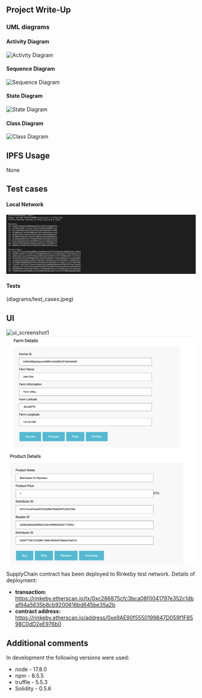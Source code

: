 
## Project Write-Up

### UML diagrams

#### Activity Diagram

![Activity Diagram](diagrams/activity-diagram.jpeg)

#### Sequence Diagram

![Sequence Diagram](diagrams/sequence-diagram.jpeg)

#### State Diagram

![State Diagram](diagrams/state-diagram.jpeg)

#### Class Diagram

![Class Diagram](diagrams/activity-diagram.jpeg)

## IPFS Usage
None
## Test cases 

#### Local Network

![network_snapshot](diagrams/start_network.jpeg)

#### Tests
(diagrams/test_cases.jpeg)

## UI

![ui_screenshot1](diagrams/UI_screenshot1.jpeg)
![ui_screenshot1](diagrams/UI_screenshot2.jpeg)
![ui_screenshot1](diagrams/UI_screenshot3.jpeg)



SupplyChain contract has been deployed to Rinkeby test network. Details of deployment:
* **transaction:** https://rinkeby.etherscan.io/tx/0xc286875cfc3bca08f0041797e352c1dbaf94a5635b8cb9200616bd645be35a2b
* **contract address:** https://rinkeby.etherscan.io/address/0xe9AE90f5550199847D059f1F8598C0dD2eE976b0


## Additional comments



In development the following versions were used:
* node - 17.8.0
* npm - 8.5.5
* truffle - 5.5.3
* Solidity - 0.5.6